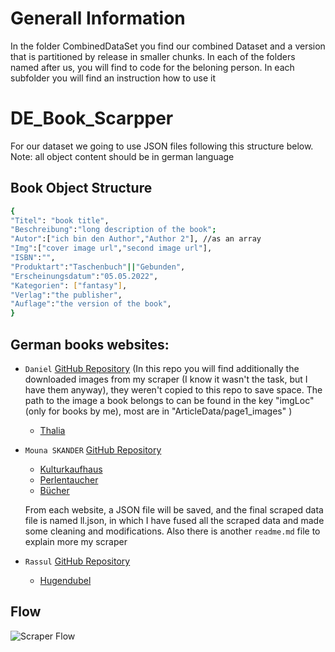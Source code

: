 # Generall Information
In the folder CombinedDataSet you find our combined Dataset and 
a version that is partitioned by release in smaller chunks.
In each of the folders named after us, you will find to code for the beloning person.
In each subfolder you will find an instruction how to use it

# DE_Book_Scarpper
For our dataset we going to use JSON files following this structure below.
Note: all object content should be in german language
## Book Object Structure
```bash
{
"Titel": "book title",
"Beschreibung":"long description of the book";
"Autor":["ich bin den Author","Author 2"], //as an array
"Img":["cover image url","second image url"],
"ISBN":"",
"Produktart":"Taschenbuch"||"Gebunden",
"Erscheinungsdatum":"05.05.2022",
"Kategorien": ["fantasy"],
"Verlag":"the publisher",
"Auflage":"the version of the book",
}
```




## German books websites:
* `Daniel`  [GitHub Repository](https://github.com/dragon-17/Book_Scraper)
   (In this repo you will find additionally the downloaded images from my scraper (I know it wasn't the task, but I have them anyway), they weren't copied to this repo to save space.
   The path to the image a book belongs to can be found in the key "imgLoc" (only for books by me), most are in "ArticleData/page1_images" )
  *  [Thalia](https://www.thalia.de/) 
* `Mouna SKANDER` [GitHub Repository](https://github.com/SkanderMouna/GermanBooksScrapersDeepLearning.git)
  *  [Kulturkaufhaus](https://www.kulturkaufhaus.de/en/start) 
  *  [Perlentaucher](https://www.perlentaucher.de/)
  *  [Bücher](https://www.buecher.de/)

  From each website, a JSON file will be saved, and the final scraped data file is named ll.json, in which I have fused all the scraped data and made some cleaning and modifications.
  Also there is another `readme.md` file to explain more my scraper
* `Rassul` [GitHub Repository]()
  *  [Hugendubel](https://www.hugendubel.de/de/)

## Flow
![Scraper Flow](scraperFlow.png)




